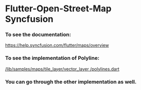 # Flutter-Open-Street-Map Syncfusion

### To see the documentation:
<a target=_blank>https://help.syncfusion.com/flutter/maps/overview<a>

### To see the implementation of Polyline:

<a href="https://github.com/Tamim200042130/Flutter-Open-Street-Map/blob/syncfusion/lib/samples/maps/tile_layer/vector_layer/polylines.dart" target=_blank> /lib/samples/maps/tile_layer/vector_layer
/polylines.dart </a>


### You can go through the other implementation as well. 
